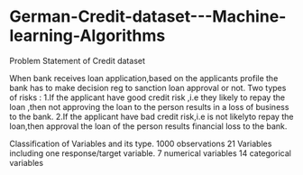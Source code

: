 # German-Credit-dataset---Machine-learning-Algorithms
Problem Statement of Credit dataset

When bank receives loan application,based on the applicants profile the bank has to make decision reg to sanction loan approval or not.
Two types of risks : 1.If the applicant have good credit risk ,i.e they likely to repay the loan ,then not approving the loan to the person results in a loss of business to the bank.
2.If the applicant have bad credit risk,i.e is not likelyto repay the loan,then approval the loan of the person results financial loss to the bank.

Classification of Variables and its type.
1000 observations
21 Variables including one response/target variable.
7 numerical variables
14 categorical variables
